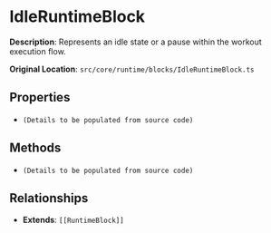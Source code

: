 # IdleRuntimeBlock

**Description**: Represents an idle state or a pause within the workout execution flow.

**Original Location**: `src/core/runtime/blocks/IdleRuntimeBlock.ts`

## Properties

*   `(Details to be populated from source code)`

## Methods

*   `(Details to be populated from source code)`

## Relationships
*   **Extends**: `[[RuntimeBlock]]`